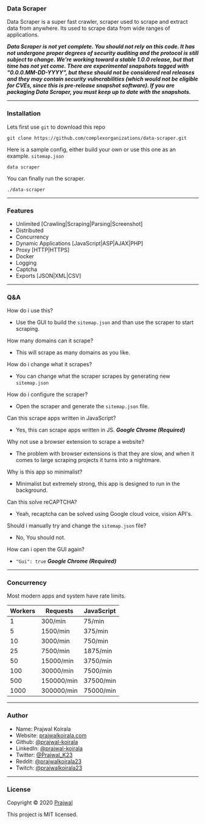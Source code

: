 ### Data Scraper

Data Scraper is a super fast crawler, scraper used to scrape and extract data from anywhere. Its used to scrape data from wide ranges of applications.

***Data Scraper is not yet complete. You should not rely on this code. It has not undergone proper degrees of security auditing and the protocol is still subject to change. We're working toward a stable 1.0.0 release, but that time has not yet come. There are experimental snapshots tagged with "0.0.0.MM-DD-YYYY", but these should not be considered real releases and they may contain security vulnerabilities (which would not be eligible for CVEs, since this is pre-release snapshot software). If you are packaging Data Scraper, you must keep up to date with the snapshots.***

---
### Installation

Lets first use `git` to download this repo
```
git clone https://github.com/complexorganizations/data-scraper.git
```
Here is a sample config, either build your own or use this one as an example. `sitemap.json`
```
data scraper
```
You can finally run the scraper.
```
./data-scraper
```

---
### Features
- Unlimited [Crawling|Scraping|Parsing|Screenshot]
- Distributed
- Concurrency
- Dynamic Applications [JavaScript|ASP|AJAX|PHP]
- Proxy [HTTP|HTTPS]
- Docker
- Logging
- Captcha
- Exports [JSON|XML|CSV]

---
### Q&A

How do i use this?
- Use the GUI to build the `sitemap.json` and than use the scraper to start scraping.

How many domains can it scrape?
- This will scrape as many domains as you like.

How do i change what it scrapes?
- You can change what the scraper scrapes by generating new `sitemap.json`

How do i configure the scraper?
- Open the scraper and generate the `sitemap.json` file. 

Can this scrape apps written in JavaScript?
- Yes, this can scrape apps written in JS. ***Google Chrome (Required)***

Why not use a browser extension to scrape a website?
- The problem with browser extensions is that they are slow, and when it comes to large scraping projects it turns into a nightmare.

Why is this app so minimalist?
- Minimalist but extremely strong, this app is designed to run in the background.

Can this solve reCAPTCHA?
- Yeah, recaptcha can be solved using Google cloud voice, vision API's.

Should i manually try and change the `sitemap.json` file?
- No, You should not.

How can i open the GUI again?
- `"Gui": true` ***Google Chrome (Required)***

---
### Concurrency
Most modern apps and system have rate limits.

| Workers         | Requests           | JavaScript         |
| --------------  | ------------------ | ------------------ |
| 1               | 300/min            | 75/min             |
| 5               | 1500/min           | 375/min            |
| 10              | 3000/min           | 750/min            |
| 25              | 7500/min           | 1875/min           |
| 50              | 15000/min          | 3750/min           |
| 100             | 30000/min          | 7500/min           |
| 500             | 150000/min         | 37500/min          |
| 1000            | 300000/min         | 75000/min          |

---
### Author

* Name: Prajwal Koirala
* Website: [prajwalkoirala.com](https://www.prajwalkoirala.com)
* Github: [@prajwal-koirala](https://github.com/prajwal-koirala)
* LinkedIn: [@prajwal-koirala](https://www.linkedin.com/in/prajwal-koirala)
* Twitter: [@Prajwal_K23](https://twitter.com/Prajwal_K23)
* Reddit: [@prajwalkoirala23](https://www.reddit.com/user/prajwalkoirala23)
* Twitch: [@prajwalkoirala23](https://www.twitch.tv/prajwalkoirala23)

---
### License

Copyright © 2020 [Prajwal](https://github.com/prajwal-koirala)

This project is MIT licensed.
